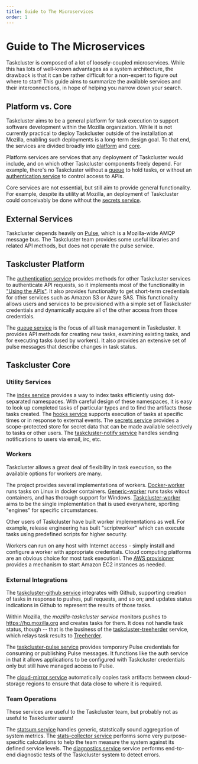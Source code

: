 ```yaml
---
title: Guide to The Microservices
order: 1
---
```


# Guide to The Microservices

Taskcluster is composed of a lot of loosely-coupled microservices.
While this has lots of well-known advantages as a system architecture, the drawback is that it can be rather difficult for a non-expert to figure out where to start!
This guide aims to summarize the available services and their interconnections, in hope of helping you narrow down your search.

## Platform vs. Core

Taskcluster aims to be a general platform for task execution to support software development within the Mozilla organization.
While it is not currently practical to deploy Taskcluster outside of the installation at Mozilla, enabling such deployments is a long-term design goal.
To that end, the services are divided broadly into [platform](platform) and [core](core).

Platform services are services that any deployment of Taskcluster would include, and on which other Taskcluster components freely depend.
For example, there's no Taskcluster without a [queue](platform/queue) to hold tasks, or without an [authentication service](platform/auth) to control access to APIs.

Core services are not essential, but still aim to provide general functionality.
For example, despite its utility at Mozilla, an deployment of Taskcluster could conceivably be done without the [secrets service](core/secrets).

## External Services

Taskcluster depends heavily on [Pulse](https://pulseguardian.mozilla.org/), which is a Mozilla-wide AMQP message bus.
The Taskcluster team provides some useful libraries and related API methods, but does not operate the pulse service.

## Taskcluster Platform

The [authentication service](platform/auth) provides methods for other Taskcluster services to authenticate API requests, so it implements most of the functionality in ["Using the APIs"](/docs/manual/integrations/apis).
It also provides functionality to get short-term credentials for other services such as Amazon S3 or Azure SAS.
This functionality allows users and services to be provisioned with a simple set of Taskcluster credentials and dynamically acquire all of the other access from those credentials.

The [queue service](platform/queue) is the focus of all task management in Taskcluster.
It provides API methods for creating new tasks, examining existing tasks, and for executing tasks (used by workers).
It also provides an extensive set of pulse messages that describe changes in task status.

## Taskcluster Core

### Utility Services

The [index service](core/index) provides a way to index tasks efficiently using dot-separated namespaces.
With careful design of these namespaces, it is easy to look up completed tasks of particular types and to find the artifacts those tasks created.
The [hooks service](core/hooks) supports execution of tasks at specific times or in response to external events.
The [secrets service](core/secrets) provides a scope-protected store for secret data that can be made available selectively to tasks or other users.
The [taskcluster-notify service](core/notify) handles sending notifications to users via email, irc, etc.

### Workers

Taskcluster allows a great deal of flexibility in task execution, so the available options for workers are many.

The project provides several implementations of workers.
[Docker-worker](workers/docker-worker) runs tasks on Linux in docker containers.
[Generic-worker](workers/generic-worker) runs tasks witout containers, and has thorough support for Windows.
[Taskcluster-worker](workers/taskcluster-worker) aims to be the single implementation that is used everywhere, sporting "engines" for specific circumstances.

Other users of Taskcluster have built worker implementations as well.
For example, release engineering has built "scriptworker" which can execute tasks using predefined scripts for higher security.

Workers can run on any host with Internet access - simply install and configure a worker with appropriate credentials.
Cloud computing platforms are an obvious choice for most task executioni.
The [AWS provisioner](integrations/aws-provisioner) provides a mechanism to start Amazon EC2 instances as needed.

### External Integrations

The [taskcluster-github service](integrations/github) integrates with Github, supporting creation of tasks in response to pushes, pull requests, and so on; and updates status indications in Github to represent the results of those tasks.

Within Mozilla, the *mozilla-taskcluster service* monitors pushes to https://hg.mozilla.org and creates tasks for them.
It does not handle task status, though -- that is the business of the [taskcluster-treeherder](integrations/treeherder) service, which relays task results to [Treeherder](https://treeherder.mozilla.org).

The [taskcluster-pulse service](integrations/pulse) provides temporary Pulse credentials for consuming or publishing Pulse messages.
It functions like the auth service in that it allows applications to be configured with Taskcluster credentials only but still have managed access to Pulse.

The [cloud-mirror service](integrations/cloud-mirror) automatically copies task artifacts between cloud-storage regions to ensure that data close to where it is required.

### Team Operations

These services are useful to the Taskcluster team, but probably not as useful to Taskcluster users!

The [statsum service](operations/statsum) handles generic, statstically sound aggregation of system metrics.
The [stats-collector service](operations/stats-collector) performs some very purpose-specific calculations to help the team measure the system against its defined service levels.
The [diagnostics service](operations/diagnostics) service performs end-to-end diagnostic tests of the Taskcluster system to detect errors.
